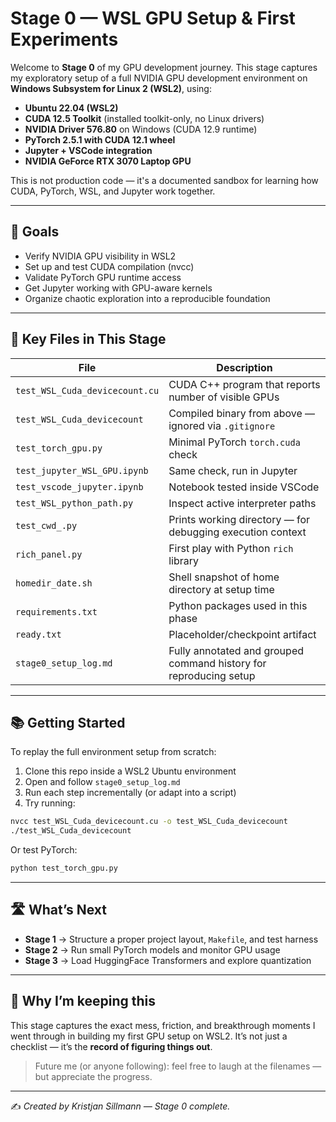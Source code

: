 # Stage 0 — WSL GPU Setup & First Experiments

Welcome to **Stage 0** of my GPU development journey. This stage captures my exploratory setup of a full NVIDIA GPU development environment on **Windows Subsystem for Linux 2 (WSL2)**, using:

- **Ubuntu 22.04 (WSL2)**
- **CUDA 12.5 Toolkit** (installed toolkit-only, no Linux drivers)
- **NVIDIA Driver 576.80** on Windows (CUDA 12.9 runtime)
- **PyTorch 2.5.1 with CUDA 12.1 wheel**
- **Jupyter + VSCode integration**
- **NVIDIA GeForce RTX 3070 Laptop GPU**

This is not production code — it's a documented sandbox for learning how CUDA, PyTorch, WSL, and Jupyter work together.

---

## 🌱 Goals

- Verify NVIDIA GPU visibility in WSL2
- Set up and test CUDA compilation (nvcc)
- Validate PyTorch GPU runtime access
- Get Jupyter working with GPU-aware kernels
- Organize chaotic exploration into a reproducible foundation

---

## 📁 Key Files in This Stage

| File                           | Description                                                        |
|--------------------------------|--------------------------------------------------------------------|
| `test_WSL_Cuda_devicecount.cu` | CUDA C++ program that reports number of visible GPUs              |
| `test_WSL_Cuda_devicecount`    | Compiled binary from above — ignored via `.gitignore`             |
| `test_torch_gpu.py`            | Minimal PyTorch `torch.cuda` check                                |
| `test_jupyter_WSL_GPU.ipynb`   | Same check, run in Jupyter                                        |
| `test_vscode_jupyter.ipynb`    | Notebook tested inside VSCode                                     |
| `test_WSL_python_path.py`      | Inspect active interpreter paths                                  |
| `test_cwd_.py`                 | Prints working directory — for debugging execution context        |
| `rich_panel.py`                | First play with Python `rich` library                             |
| `homedir_date.sh`              | Shell snapshot of home directory at setup time                    |
| `requirements.txt`             | Python packages used in this phase                                |
| `ready.txt`                    | Placeholder/checkpoint artifact                                   |
| `stage0_setup_log.md`          | Fully annotated and grouped command history for reproducing setup |

---

## 📚 Getting Started

To replay the full environment setup from scratch:

1. Clone this repo inside a WSL2 Ubuntu environment
2. Open and follow `stage0_setup_log.md`
3. Run each step incrementally (or adapt into a script)
4. Try running:

```bash
nvcc test_WSL_Cuda_devicecount.cu -o test_WSL_Cuda_devicecount
./test_WSL_Cuda_devicecount
```

Or test PyTorch:

```bash
python test_torch_gpu.py
```

---

## 🛣️ What’s Next

- **Stage 1** → Structure a proper project layout, `Makefile`, and test harness
- **Stage 2** → Run small PyTorch models and monitor GPU usage
- **Stage 3** → Load HuggingFace Transformers and explore quantization

---

## 🧠 Why I’m keeping this

This stage captures the exact mess, friction, and breakthrough moments I went through in building my first GPU setup on WSL2. It’s not just a checklist — it’s the **record of figuring things out**.

> Future me (or anyone following): feel free to laugh at the filenames — but appreciate the progress.

---

✍️ *Created by Kristjan Sillmann — Stage 0 complete.*


